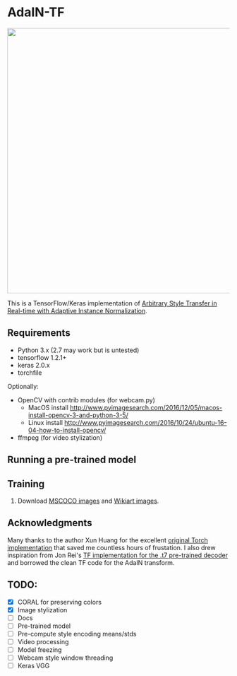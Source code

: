 # AdaIN-TF

<p align='center'>
	<img src='https://i.imgur.com/GkDcH5W.gif' width="600px">
</p>

This is a TensorFlow/Keras implementation of [Arbitrary Style Transfer in Real-time with Adaptive Instance Normalization](https://arxiv.org/abs/1703.06868).

## Requirements

* Python 3.x (2.7 may work but is untested)
* tensorflow 1.2.1+
* keras 2.0.x
* torchfile 

Optionally:
* OpenCV with contrib modules (for webcam.py)
  * MacOS install http://www.pyimagesearch.com/2016/12/05/macos-install-opencv-3-and-python-3-5/
  * Linux install http://www.pyimagesearch.com/2016/10/24/ubuntu-16-04-how-to-install-opencv/
* ffmpeg (for video stylization)

## Running a pre-trained model

## Training

1. Download [MSCOCO images](http://mscoco.org/dataset/#download) and [Wikiart images](https://www.kaggle.com/c/painter-by-numbers).



## Acknowledgments

Many thanks to the author Xun Huang for the excellent [original Torch implementation](https://github.com/xunhuang1995/AdaIN-style) that saved me countless hours of frustation. I also drew inspiration from Jon Rei's [TF implementation for the .t7 pre-trained decoder](https://github.com/jonrei/tf-AdaIN) and borrowed the clean TF code for the AdaIN transform.

## TODO:

- [x] CORAL for preserving colors
- [x] Image stylization
- [ ] Docs
- [ ] Pre-trained model
- [ ] Pre-compute style encoding means/stds
- [ ] Video processing
- [ ] Model freezing
- [ ] Webcam style window threading
- [ ] Keras VGG